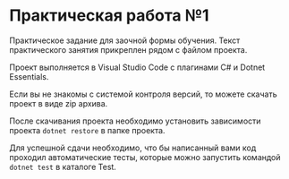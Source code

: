 # Практическая работа №1

Практическое задание для заочной формы обучения. Текст практического занятия прикреплен рядом с файлом проекта. 

Проект выполняется в Visual Studio Code с плагинами C# и Dotnet Essentials. 

Если вы не знакомы с системой контроля версий, то можете скачать проект в виде zip архива. 

После скачивания проекта необходимо установить зависимости проекта `dotnet restore` в папке проекта. 

Для успешной сдачи необходимо, что бы написанный вами код проходил автоматические тесты, которые можно запустить командой `dotnet test` в каталоге Test. 
